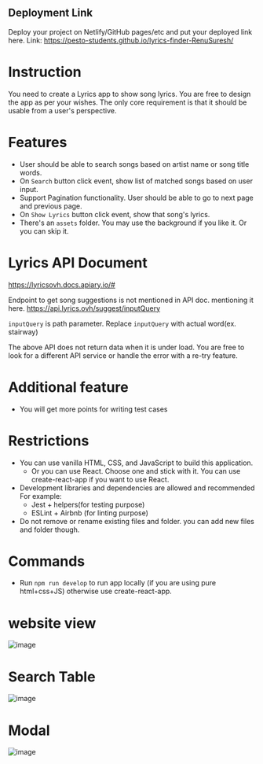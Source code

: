 
## Deployment Link

Deploy your project on Netlify/GitHub pages/etc and put your deployed link here.
Link:  https://pesto-students.github.io/lyrics-finder-RenuSuresh/

# Instruction

You need to create a Lyrics app to show song lyrics. You are free to design the app as per your wishes. The only core requirement is that it should be usable from a user's perspective.

# Features

- User should be able to search songs based on artist name or song title words.
- On `Search` button click event, show list of matched songs based on user input.
- Support Pagination functionality. User should be able to go to next page and previous page.
- On `Show Lyrics` button click event, show that song's lyrics.
- There's an `assets` folder. You may use the background if you like it. Or you can skip it.

# Lyrics API Document

https://lyricsovh.docs.apiary.io/#

Endpoint to get song suggestions is not mentioned in API doc. mentioning it here.
https://api.lyrics.ovh/suggest/inputQuery

`inputQuery` is path parameter. Replace `inputQuery` with actual word(ex. stairway)

The above API does not return data when it is under load. You are free to look for a different API service or handle the error with a re-try feature.

# Additional feature

- You will get more points for writing test cases

# Restrictions

- You can use vanilla HTML, CSS, and JavaScript to build this application.
  - Or you can use React. Choose one and stick with it. You can use create-react-app if you want to use React.
- Development libraries and dependencies are allowed and recommended
  For example:
  - Jest + helpers(for testing purpose)
  - ESLint + Airbnb (for linting purpose)
- Do not remove or rename existing files and folder. you can add new files and folder though.

# Commands

- Run `npm run develop` to run app locally (if you are using pure html+css+JS) otherwise use create-react-app.

# website view
![image](https://user-images.githubusercontent.com/34194473/107192585-cfe8de80-6a13-11eb-8106-f3211a91edd4.png)

# Search Table

![image](https://user-images.githubusercontent.com/34194473/107193725-299dd880-6a15-11eb-8500-a0dcb3ed99e1.png)

# Modal
![image](https://user-images.githubusercontent.com/34194473/107193960-7386be80-6a15-11eb-94b2-f8d27b78c93a.png)


